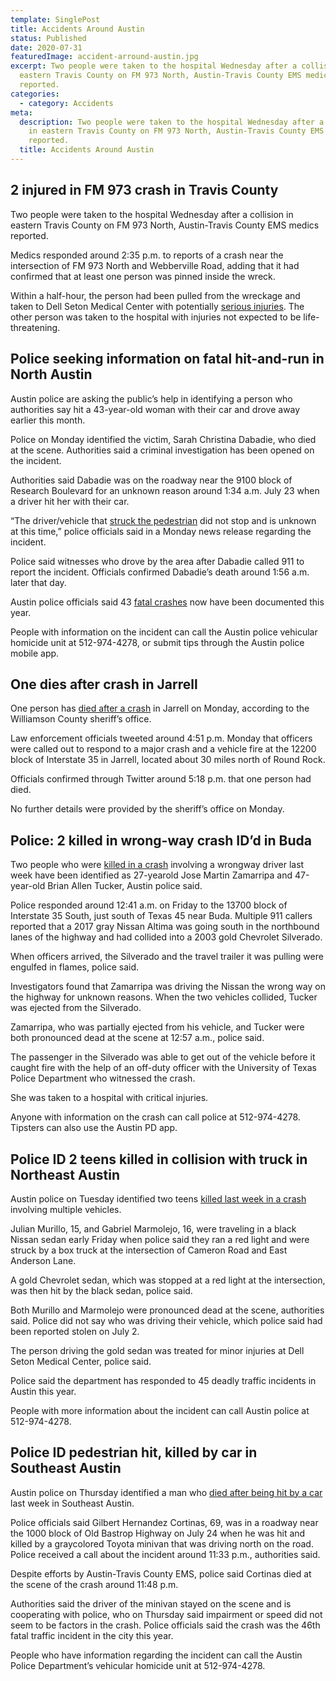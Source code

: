 ```yaml
---
template: SinglePost
title: Accidents Around Austin
status: Published
date: 2020-07-31
featuredImage: accident-arround-austin.jpg
excerpt: Two people were taken to the hospital Wednesday after a collision in
  eastern Travis County on FM 973 North, Austin-Travis County EMS medics
  reported.
categories:
  - category: Accidents
meta:
  description: Two people were taken to the hospital Wednesday after a collision
    in eastern Travis County on FM 973 North, Austin-Travis County EMS medics
    reported.
  title: Accidents Around Austin
---
```

## 2 injured in FM 973 crash in Travis County

Two people were taken to the hospital Wednesday after a collision in eastern Travis County on FM 973 North, Austin-Travis County EMS medics reported.

Medics responded around 2:35 p.m. to reports of a crash near the intersection of FM 973 North and Webberville Road, adding that it had confirmed that at least one person was pinned inside the wreck.

Within a half-hour, the person had been pulled from the wreckage and taken to Dell Seton Medical Center with potentially [serious injuries](https://www.austinaccidentlawyer.com/practice-areas/serious-personal-injury/). The other person was taken to the hospital with injuries not expected to be life-threatening.

## Police seeking information on fatal hit-and-run in North Austin

Austin police are asking the public’s help in identifying a person who authorities say hit a 43-year-old woman with their car and drove away earlier this month.

Police on Monday identified the victim, Sarah Christina Dabadie, who died at the scene. Authorities said a criminal investigation has been opened on the incident.

Authorities said Dabadie was on the roadway near the 9100 block of Research Boulevard for an unknown reason around 1:34 a.m. July 23 when a driver hit her with their car.

“The driver/vehicle that [struck the pedestrian](https://www.austinaccidentlawyer.com/practice-areas/pedestrian-accident-lawyers/) did not stop and is unknown at this time,” police officials said in a Monday news release regarding the incident.

Police said witnesses who drove by the area after Dabadie called 911 to report the incident. Officials confirmed Dabadie’s death around 1:56 a.m. later that day.

Austin police officials said 43 [fatal crashes](https://www.austinaccidentlawyer.com/practice-areas/wrongful-death-attorney/) now have been documented this year.

People with information on the incident can call the Austin police vehicular homicide unit at 512-974-4278, or submit tips through the Austin police mobile app.

## One dies after crash in Jarrell

One person has [died after a crash](https://www.austinaccidentlawyer.com/practice-areas/wrongful-death-attorney/) in Jarrell on Monday, according to the Williamson County sheriff’s office.

Law enforcement officials tweeted around 4:51 p.m. Monday that officers were called out to respond to a major crash and a vehicle fire at the 12200 block of Interstate 35 in Jarrell, located about 30 miles north of Round Rock.

Officials confirmed through Twitter around 5:18 p.m. that one person had died.

No further details were provided by the sheriff’s office on Monday.

## Police: 2 killed in wrong-way crash ID’d in Buda

Two people who were [killed in a crash](https://www.austinaccidentlawyer.com/practice-areas/wrongful-death-attorney/) involving a wrongway driver last week have been identified as 27-yearold Jose Martin Zamarripa and 47-year-old Brian Allen Tucker, Austin police said.

Police responded around 12:41 a.m. on Friday to the 13700 block of Interstate 35 South, just south of Texas 45 near Buda. Multiple 911 callers reported that a 2017 gray Nissan Altima was going south in the northbound lanes of the highway and had collided into a 2003 gold Chevrolet Silverado.

When officers arrived, the Silverado and the travel trailer it was pulling were engulfed in flames, police said.

Investigators found that Zamarripa was driving the Nissan the wrong way on the highway for unknown reasons. When the two vehicles collided, Tucker was ejected from the Silverado.

Zamarripa, who was partially ejected from his vehicle, and Tucker were both pronounced dead at the scene at 12:57 a.m., police said.

The passenger in the Silverado was able to get out of the vehicle before it caught fire with the help of an off-duty officer with the University of Texas Police Department who witnessed the crash.

She was taken to a hospital with critical injuries.

Anyone with information on the crash can call police at 512-974-4278. Tipsters can also use the Austin PD app.

## Police ID 2 teens killed in collision with truck in Northeast Austin

Austin police on Tuesday identified two teens [killed last week in a crash](https://www.austinaccidentlawyer.com/practice-areas/wrongful-death-attorney/) involving multiple vehicles.

Julian Murillo, 15, and Gabriel Marmolejo, 16, were traveling in a black Nissan sedan early Friday when police said they ran a red light and were struck by a box truck at the intersection of Cameron Road and East Anderson Lane.

A gold Chevrolet sedan, which was stopped at a red light at the intersection, was then hit by the black sedan, police said.

Both Murillo and Marmolejo were pronounced dead at the scene, authorities said. Police did not say who was driving their vehicle, which police said had been reported stolen on July 2.

The person driving the gold sedan was treated for minor injuries at Dell Seton Medical Center, police said.

Police said the department has responded to 45 deadly traffic incidents in Austin this year.

People with more information about the incident can call Austin police at 512-974-4278.

## Police ID pedestrian hit, killed by car in Southeast Austin

Austin police on Thursday identified a man who [died after being hit by a car](https://www.austinaccidentlawyer.com/practice-areas/wrongful-death-attorney/) last week in Southeast Austin.

Police officials said Gilbert Hernandez Cortinas, 69, was in a roadway near the 1000 block of Old Bastrop Highway on July 24 when he was hit and killed by a graycolored Toyota minivan that was driving north on the road. Police received a call about the incident around 11:33 p.m., authorities said.

Despite efforts by Austin-Travis County EMS, police said Cortinas died at the scene of the crash around 11:48 p.m.

Authorities said the driver of the minivan stayed on the scene and is cooperating with police, who on Thursday said impairment or speed did not seem to be factors in the crash. Police officials said the crash was the 46th fatal traffic incident in the city this year.

People who have information regarding the incident can call the Austin Police Department’s vehicular homicide unit at 512-974-4278.